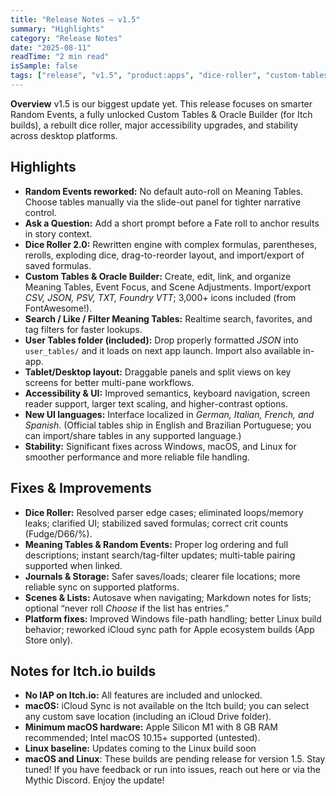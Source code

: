 ```yaml
---
title: "Release Notes — v1.5"
summary: "Highlights"
category: "Release Notes"
date: "2025-08-11"
readTime: "2 min read"
isSample: false
tags: ["release", "v1.5", "product:apps", "dice-roller", "custom-tables", "accessibility", "localization", "stability"]
---
```


**Overview**
v1.5 is our biggest update yet. This release focuses on smarter Random Events, a fully unlocked Custom Tables & Oracle Builder (for Itch builds), a rebuilt dice roller, major accessibility upgrades, and stability across desktop platforms.

## Highlights
- **Random Events reworked:** No default auto-roll on Meaning Tables. Choose tables manually via the slide-out panel for tighter narrative control.
- **Ask a Question:** Add a short prompt before a Fate roll to anchor results in story context.
- **Dice Roller 2.0:** Rewritten engine with complex formulas, parentheses, rerolls, exploding dice, drag-to-reorder layout, and import/export of saved formulas.
- **Custom Tables & Oracle Builder:** Create, edit, link, and organize Meaning Tables, Event Focus, and Scene Adjustments. Import/export *CSV, JSON, PSV, TXT, Foundry VTT*; 3,000+ icons included (from FontAwesome!).
- **Search / Like / Filter Meaning Tables:** Realtime search, favorites, and tag filters for faster lookups.
- **User Tables folder (included):** Drop properly formatted *JSON* into `user_tables/` and it loads on next app launch. Import also available in-app.
- **Tablet/Desktop layout:** Draggable panels and split views on key screens for better multi-pane workflows.
- **Accessibility & UI:** Improved semantics, keyboard navigation, screen reader support, larger text scaling, and higher-contrast options.
- **New UI languages:** Interface localized in *German, Italian, French, and Spanish*. (Official tables ship in English and Brazilian Portuguese; you can import/share tables in any supported language.)
- **Stability:** Significant fixes across Windows, macOS, and Linux for smoother performance and more reliable file handling.
## Fixes & Improvements
- **Dice Roller:** Resolved parser edge cases; eliminated loops/memory leaks; clarified UI; stabilized saved formulas; correct crit counts (Fudge/D66/%).
- **Meaning Tables & Random Events:** Proper log ordering and full descriptions; instant search/tag-filter updates; multi-table pairing supported when linked.
- **Journals & Storage:** Safer saves/loads; clearer file locations; more reliable sync on supported platforms.
- **Scenes & Lists:** Autosave when navigating; Markdown notes for lists; optional “never roll *Choose* if the list has entries.”
- **Platform fixes:** Improved Windows file-path handling; better Linux build behavior; reworked iCloud sync path for Apple ecosystem builds (App Store only).
## Notes for Itch.io builds
- **No IAP on Itch.io:** All features are included and unlocked.
- **macOS:** iCloud Sync is not available on the Itch build; you can select any custom save location (including an iCloud Drive folder).
- **Minimum macOS hardware:** Apple Silicon M1 with 8 GB RAM recommended; Intel macOS 10.15+ supported (untested).
- **Linux baseline:** Updates coming to the Linux build soon
- **macOS and Linux**: These builds are pending release for version 1.5. Stay tuned!
If you have feedback or run into issues, reach out here or via the Mythic Discord. Enjoy the update!
